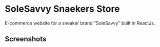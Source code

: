 
# SoleSavvy Snaekers Store





E-commerce website for a sneaker brand "SoleSavvy" built in ReactJs. 


## Screenshots
<!-- <img width="1418" alt="" src="h">


## Tech Stack

- Frontend: React.js, HTML, CSS
- Backend: MockBee
- Payment Integration: Razorpay
- Deployment: Netlify
- Other Libraries and Tools: React Router, Axios, JWT, etc.

## Features

- Authentication
  - Login
  - Logout
  - Signup
- Product Listing
- Filter Products by
  - Category
  - Discount
  - Price
  - Rating
- Cart Management
- Wishlist Management
- Search by
  - Product Name
  - Category
- Address Management
- Single Product Page
- Loading & Alerts
- User Profile Page
- Checkout
- Order Summary
- Order History
- Apply Coupons
- Payment Integration
- Responsive



## Run Locally

Clone the project

```
  git clone 
```

app
```

Install dependencies

```
  npm install
```

Start the server

```
  npm run start
```


## Authors

- [@](https://www.github.com/)

